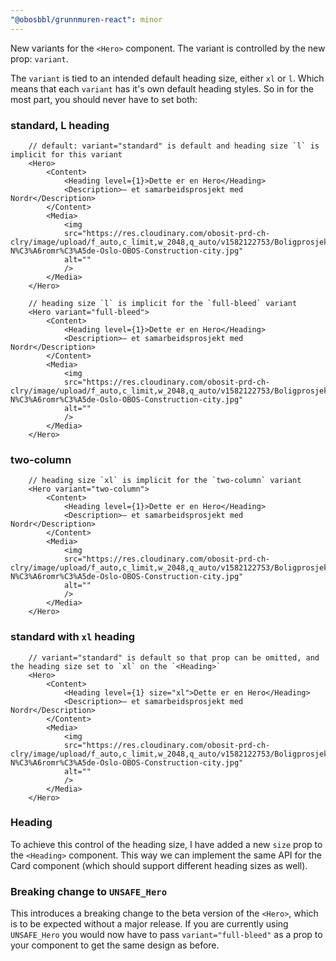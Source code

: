 ```yaml
---
"@obosbbl/grunnmuren-react": minor
---
```


New variants for the `<Hero>` component. The variant is controlled by the new prop: `variant`.

The `variant` is tied to an intended default heading size, either `xl` or `l`. Which means that each `variant` has it's own default heading styles. So in for the most part, you should never have to set both:

### standard, L heading
``` tsx
    // default: variant="standard" is default and heading size `l` is implicit for this variant
    <Hero>
        <Content>
            <Heading level={1}>Dette er en Hero</Heading>
            <Description>– et samarbeidsprosjekt med Nordr</Description>
        </Content>
        <Media>
            <img
            src="https://res.cloudinary.com/obosit-prd-ch-clry/image/upload/f_auto,c_limit,w_2048,q_auto/v1582122753/Boligprosjekter/Oslo/Ulven/Ulven-N%C3%A6romr%C3%A5de-Oslo-OBOS-Construction-city.jpg"
            alt=""
            />
        </Media>
    </Hero>
```

``` tsx
    // heading size `l` is implicit for the `full-bleed` variant
    <Hero variant="full-bleed">
        <Content>
            <Heading level={1}>Dette er en Hero</Heading>
            <Description>– et samarbeidsprosjekt med Nordr</Description>
        </Content>
        <Media>
            <img
            src="https://res.cloudinary.com/obosit-prd-ch-clry/image/upload/f_auto,c_limit,w_2048,q_auto/v1582122753/Boligprosjekter/Oslo/Ulven/Ulven-N%C3%A6romr%C3%A5de-Oslo-OBOS-Construction-city.jpg"
            alt=""
            />
        </Media>
    </Hero>
```
### two-column
``` tsx
    // heading size `xl` is implicit for the `two-column` variant
    <Hero variant="two-column">
        <Content>
            <Heading level={1}>Dette er en Hero</Heading>
            <Description>– et samarbeidsprosjekt med Nordr</Description>
        </Content>
        <Media>
            <img
            src="https://res.cloudinary.com/obosit-prd-ch-clry/image/upload/f_auto,c_limit,w_2048,q_auto/v1582122753/Boligprosjekter/Oslo/Ulven/Ulven-N%C3%A6romr%C3%A5de-Oslo-OBOS-Construction-city.jpg"
            alt=""
            />
        </Media>
    </Hero>
```


### standard with `xl` heading
``` tsx
    // variant="standard" is default so that prop can be omitted, and the heading size set to `xl` on the `<Heading>`
    <Hero>
        <Content>
            <Heading level={1} size="xl">Dette er en Hero</Heading>
            <Description>– et samarbeidsprosjekt med Nordr</Description>
        </Content>
        <Media>
            <img
            src="https://res.cloudinary.com/obosit-prd-ch-clry/image/upload/f_auto,c_limit,w_2048,q_auto/v1582122753/Boligprosjekter/Oslo/Ulven/Ulven-N%C3%A6romr%C3%A5de-Oslo-OBOS-Construction-city.jpg"
            alt=""
            />
        </Media>
    </Hero>
```

### Heading
To achieve this control of the heading size, I have added a new `size` prop to the `<Heading>` component. This way we can implement the same API for the Card component (which should support different heading sizes as well).

### Breaking change to `UNSAFE_Hero`
This introduces a breaking change to the beta version of the `<Hero>`, which is to be expected without a major release. If you are currently using `UNSAFE_Hero` you would now have to pass `variant="full-bleed"` as a prop to your component to get the same design as before.
